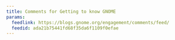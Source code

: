 ```yaml
---
title: Comments for Getting to know GNOME
params:
  feedlink: https://blogs.gnome.org/engagement/comments/feed/
  feedid: ada21b75441fd68f35da6f1109f0efae
---
```

